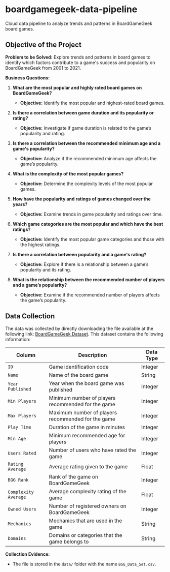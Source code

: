 # boardgamegeek-data-pipeline
Cloud data pipeline to analyze trends and patterns in BoardGameGeek board games.

## Objective of the Project

**Problem to be Solved:**
Explore trends and patterns in board games to identify which factors contribute to a game's success and popularity on BoardGameGeek from 2001 to 2021.

**Business Questions:**

1. **What are the most popular and highly rated board games on BoardGameGeek?**
   - **Objective:** Identify the most popular and highest-rated board games.

2. **Is there a correlation between game duration and its popularity or rating?**
   - **Objective:** Investigate if game duration is related to the game’s popularity and rating.

3. **Is there a correlation between the recommended minimum age and a game's popularity?**
   - **Objective:** Analyze if the recommended minimum age affects the game’s popularity.

4. **What is the complexity of the most popular games?**
   - **Objective:** Determine the complexity levels of the most popular games.

5. **How have the popularity and ratings of games changed over the years?**
   - **Objective:** Examine trends in game popularity and ratings over time.

6. **Which game categories are the most popular and which have the best ratings?**
   - **Objective:** Identify the most popular game categories and those with the highest ratings.

7. **Is there a correlation between popularity and a game's rating?**
   - **Objective:** Explore if there is a relationship between a game’s popularity and its rating.

8. **What is the relationship between the recommended number of players and a game’s popularity?**
   - **Objective:** Examine if the recommended number of players affects the game’s popularity.


## Data Collection

The data was collected by directly downloading the file available at the following link: [BoardGameGeek Dataset](https://www.kaggle.com/datasets/melissamonfared/board-games). This dataset contains the following information:

| **Column**                                             | **Description**                                                                                   | **Data Type**    |
|--------------------------------------------------------|---------------------------------------------------------------------------------------------------|------------------|
| `ID`                                                   | Game identification code                                                                          | Integer          |
| `Name`                                                 | Name of the board game                                                                            | String           |
| `Year Published`                                       | Year when the board game was published                                                            | Integer          |
| `Min Players`                                          | Minimum number of players recommended for the game                                                | Integer          |
| `Max Players`                                          | Maximum number of players recommended for the game                                                | Integer          |
| `Play Time`                                            | Duration of the game in minutes                                                                   | Integer          |
| `Min Age`                                              | Minimum recommended age for players                                                               | Integer          |
| `Users Rated`                                          | Number of users who have rated the game                                                           | Integer          |
| `Rating Average`                                       | Average rating given to the game                                                                  | Float            |
| `BGG Rank`                                             | Rank of the game on BoardGameGeek                                                                 | Integer          |
| `Complexity Average`                                   | Average complexity rating of the game                                                             | Float            |
| `Owned Users`                                          | Number of registered owners on BoardGameGeek                                                      | Integer          |
| `Mechanics`                                            | Mechanics that are used in the game                                                               | String           |
| `Domains`                                              | Domains or categories that the game belongs to                                                    | String           |

**Collection Evidence:**
- The file is stored in the `data/` folder with the name `BGG_Data_Set.csv`.
